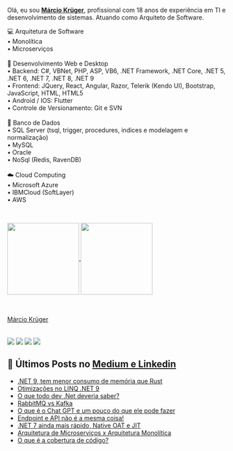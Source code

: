 <script src="https://platform.linkedin.com/badges/js/profile.js" async defer type="text/javascript"></script>
Olá, eu sou <b>[Márcio Krüger](https://github.com/marciokgr)</b>, profissional com 18 anos de experiência em TI e desenvolvimento de sistemas. Atuando como Arquiteto de Software.

💻 Arquitetura de Software
<br/>
 • Monolítica
<br/>
 • Microserviços
<br/><br/>
📝 Desenvolvimento Web e Desktop
<br/>
 • Backend: C#, VBNet, PHP, ASP, VB6, .NET Framework, .NET Core, .NET 5, .NET 6, .NET 7, .NET 8, .NET 9
 <br/>
 • Frontend: JQuery, React, Angular, Razor, Telerik (Kendo UI), Bootstrap, JavaScript, HTML, HTML5
 <br/>
 • Android / IOS: Flutter
 <br/>
 • Controle de Versionamento: Git e SVN 
<br/><br/>
🎲 Banco de Dados
<br/>
 • SQL Server (tsql, trigger, procedures, indices e modelagem e normalização)
 <br/>
 • MySQL
 <br/>
 • Oracle
 <br/>
 • NoSql (Redis, RavenDB)
<br/><br/>
☁️ Cloud Computing
<br/>
 • Microsoft Azure
 <br/>
 • IBMCloud (SoftLayer)
 <br/>
 • AWS

<br/>
<p>
<a href="https://github.com/marciokgr/github-readme-stats">
    <img
      align="center"
      height="165"
      src="https://github-readme-stats.vercel.app/api?username=marciokgr&count_private=true&show_icons=true&custom_title=marciokgr%20Stats&hide=issues&theme=dracula"
    />
  </a>
<a href="https://github.com/marciokgr/github-readme-stats">
    <img
      align="center"
      height="165"
      src="https://github-readme-stats.vercel.app/api/top-langs/?username=marciokgr&layout=compact&theme=dracula&langs_count=8"
    />
</a>
</p>
<br/><br/>
<div class="badge-base LI-profile-badge" data-locale="pt_BR" data-size="medium" data-theme="light" data-type="VERTICAL" data-vanity="marciokgr" data-version="v1"><a class="badge-base__link LI-simple-link" href="https://br.linkedin.com/in/marciokgr?trk=profile-badge">Márcio Krüger</a></div>              
<br/><br/>
<div>
  <a href="https://www.linkedin.com/in/marciokgr/" target="_blank"><img src="https://img.shields.io/badge/-LinkedIn-%230077B5?style=for-the-badge&logo=linkedin&logoColor=white" target="_blank"></a> 
<a href="https://www.instagram.com/marciokgr" target="_blank"><img src="https://img.shields.io/badge/-Instagram-%23E4405F?style=for-the-badge&logo=instagram&logoColor=white" target="_blank"></a> 
<a href="https://api.whatsapp.com/send?phone=55047999230489" target="_blank"><img src="https://img.shields.io/badge/-Whatsapp-Ibe25?style=for-the-badge&logo=whatsapp&logoColor=white" target="_blank"></a>
   <a href = "mailto:marcio.kgr@gmail.com?subject='Contato github'"><img src="https://img.shields.io/badge/-Email-%23333?style=for-the-badge&logo=gmail&logoColor=white" target="_blank"></a>
</div>

## 📕 Últimos Posts no [Medium e Linkedin]([(https://medium.com/@marcio.kgr/))
<!-- BLOG-POST-LIST:START -->
- [.NET 9, tem menor consumo de memória que Rust](https://medium.com/@marcio.kgr/net-9-tem-menor-consumo-de-mem%C3%B3ria-que-rust-7f10d46c257d)
- [Otimizações no LINQ .NET 9](https://medium.com/@marcio.kgr/otimiza%C3%A7%C3%B5es-no-linq-net-9-af00482c7f5f)
- [O que todo dev .Net deveria saber?](https://medium.com/@marcio.kgr/o-que-todo-dev-net-deveria-saber-8e3f344b7206)
- [RabbitMQ vs Kafka](https://medium.com/@marcio.kgr/rabbitmq-vs-kafka-c265456c97da)
- [O que é o Chat GPT e um pouco do que ele pode fazer](https://medium.com/@marcio.kgr/o-que-%C3%A9-o-chat-gpt-e-um-pouco-do-que-ele-pode-fazer-a4b07a47e364)
- [Endpoint e API não é a mesma coisa!](https://medium.com/@marcio.kgr/endpoint-e-api-n%C3%A3o-%C3%A9-a-mesma-coisa-d4d25cbf5ef0)
- [.NET 7 ainda mais rápido, Native OAT e JIT](https://medium.com/@marcio.kgr/net-7-ainda-mais-r%C3%A1pido-oat-e-jit-19b7dabf9a9c)
- [Arquitetura de Microserviços x Arquitetura Monolítica](https://medium.com/@marcio.kgr/arquitetura-de-microservi%C3%A7os-x-arquitetura-monol%C3%ADtica-6ac1008cba0f)
- [O que é a cobertura de código?](https://medium.com/@marcio.kgr/o-que-%C3%A9-a-cobertura-de-c%C3%B3digo-b0420857d30b)
<!-- BLOG-POST-LIST:END -->
